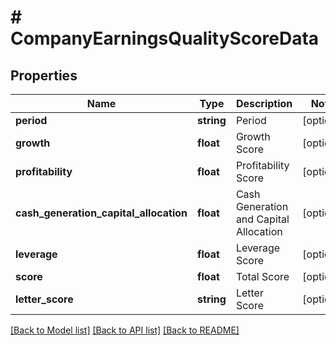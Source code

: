 # # CompanyEarningsQualityScoreData

## Properties

Name | Type | Description | Notes
------------ | ------------- | ------------- | -------------
**period** | **string** | Period | [optional]
**growth** | **float** | Growth Score | [optional]
**profitability** | **float** | Profitability Score | [optional]
**cash_generation_capital_allocation** | **float** | Cash Generation and Capital Allocation | [optional]
**leverage** | **float** | Leverage Score | [optional]
**score** | **float** | Total Score | [optional]
**letter_score** | **string** | Letter Score | [optional]

[[Back to Model list]](../../README.md#models) [[Back to API list]](../../README.md#endpoints) [[Back to README]](../../README.md)
